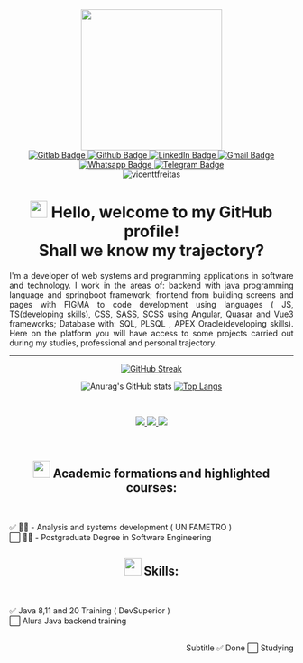 <div id="header" align="center">
  <img src="https://media.giphy.com/media/WFZvB7VIXBgiz3oDXE/giphy.gif" width="250"/>
</div>
<div id="badges" align="center">
   <a href="https://gitlab.com/vicentefreitas" target="_blank" rel="noopener noreferrer"> 
    <img src="https://img.shields.io/badge/Gitlab-orange?style=for-the-badge&logo=gitlab&logoColor=white" alt="Gitlab Badge"/>
  </a>
  <a href="https://gitlab.com/vicentefreitas" target="_blank" rel="noopener noreferrer"> 
    <img src="https://img.shields.io/badge/Github-black?style=for-the-badge&logo=github&logoColor=white" alt="Github Badge"/>
  </a>
  <a href="https://www.linkedin.com/in/vicente-freitas-69b6761bb/" target="_blank" rel="noopener noreferrer"> 
    <img src="https://img.shields.io/badge/LinkedIn-blue?style=for-the-badge&logo=linkedin&logoColor=white" alt="LinkedIn Badge"/>
  </a>
   <a href="https://www.linkedin.com/in/vicente-freitas-69b6761bb/" target="_blank" rel="noopener noreferrer"> 
    <img src="https://img.shields.io/badge/Gmail-red?style=for-the-badge&logo=gmail&logoColor=white" alt="Gmail Badge"/>
  </a>
  <a href="#" target="_blank" rel="noopener noreferrer"> 
    <img src="https://img.shields.io/badge/Whatsapp-geen?style=for-the-badge&logo=whatsapp&logoColor=white" alt="Whatsapp Badge"/>
  </a>
  <a href="#" target="_blank" rel="noopener noreferrer"> 
    <img src="https://img.shields.io/badge/Telegram-informational?style=for-the-badge&logo=telegram&logoColor=white" alt="Telegram Badge"/>
  </a>
</div>
<div id="counter" align="center">
  <img src="https://komarev.com/ghpvc/?username=vicentetfreitas&style=flat-square&color=blue" alt="vicenttfreitas"/>
</div>
<div id="msg" align="center">
<h1>
  <img src="https://media.giphy.com/media/hvRJCLFzcasrR4ia7z/giphy.gif" width="30px"/>
  Hello, welcome to my GitHub profile! 
  </br>
  Shall we know my trajectory?
</h1>
</div>
<p align="justify">
I'm a developer of web systems and programming applications in software and technology. I work in the areas of: backend with java programming language and springboot framework; frontend from building screens and pages with FIGMA to code development using languages ( JS, TS(developing skills), CSS, SASS, SCSS using Angular, Quasar and Vue3 frameworks; Database with: SQL, PLSQL , APEX Oracle(developing skills).
Here on the platform you will have access to some projects carried out during my studies, professional and personal trajectory.
</p> 

---
<div align="center">
  
 [![GitHub Streak](http://github-readme-streak-stats.herokuapp.com?user=vicentetfreitas&theme=dracula&border_radius=15&locale=pt_BR&background=0D1117)](https://git.io/streak-stats)
 </div> 
<div align="center">
  
![Anurag's GitHub stats](https://github-readme-stats.vercel.app/api?&username=vicentetfreitas&bg_color=0D1117&border_radius=15&title_color=79DAFA&text_color=FF6E96&disable_animations=true&show_icons=true&include_all_commits=true&line_height=28&hide_border=true)
[![Top Langs](https://github-readme-stats.vercel.app/api/top-langs/?username=vicentetfreitas&langs_count=10&layout=compact&title_color=79DAFA&text_color=FF6E96&bg_color=0D1117&card_width=auto&border_radius=15&hide_title=false&disable_animations=true&show_icons=true&include_all_commits=true&hide_border=true)](https://github.com/vicentetfreitas/github-readme-stats) 
</div> 
</br>
<p align="center">
  <a href="https://github.com/vicentetfreitas/vicentetfreitas/">
   <img src="https://skillicons.dev/icons?i=androidstudio,angular,atom,bootstrap,cs,css,discord,docker,dotnet,eclipse,figma,git,github,gitlab,gulp" />
   <img src="https://skillicons.dev/icons?i=hibernate,html,idea,ai,java,js,jquery,linux,md,maven,mysql,nodejs,ps,php,postman" />
   <img src="https://skillicons.dev/icons?i=sass,spring,stackoverflow,supabase,svg,ts,visualstudio,vscode,vue,wordpress" />
  </a>
</p>
</br>
<div id="msg" align="center">
<h2>
  <img src="https://media.giphy.com/media/fIwbvxHSLmyEi6Jux2/giphy.gif" width="30px"/>
  Academic formations and highlighted courses:
</h2>
</br>
</div>

✅ 👨‍💻 - Analysis and systems development ( UNIFAMETRO )
</br>
⬜ 👨‍🎓 - Postgraduate Degree in Software Engineering

<div id="msg" align="center">
<h2>
  <img src="https://media.giphy.com/media/gjrOAylhpZm3dLnO5J/giphy.gif" width="30px"/>
 Skills:
</h2>
</br>
</div>

✅ Java 8,11 and 20 Training ( DevSuperior )
</br>
⬜ Alura Java backend training

</br>
<div align="right">
  Subtitle
✅ Done
⬜ Studying
</div>
            
